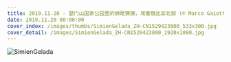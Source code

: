 ```yaml
---
title: 2019.11.20 - 瑟门山国家公园里的狮尾狒狒，埃塞俄比亚北部 (© Marco Gaiotti/plainpicture)
date: 2019.11.20 00:00:00
cover_index: /images/thumbs/SimienGelada_ZH-CN1529423800_533x300.jpg
cover_detail: /images/SimienGelada_ZH-CN1529423800_1920x1080.jpg
---
```


![SimienGelada](/images/SimienGelada_ZH-CN1529423800_1920x1080.jpg)
